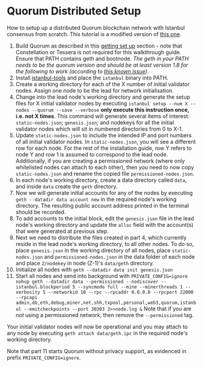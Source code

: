 # Quorum Distributed Setup
How to setup up a distributed Quorum blockchain network with Istanbul consensus from scratch. This tutorial is a modified version of [this one](https://github.com/jpmorganchase/quorum/wiki/From-Scratch).

1. Build Quorum as described in this [getting set up](https://github.com/jpmorganchase/quorum/wiki/Getting-Set-Up) section - note that Constellation or Tessera is not required for this walkthrough guide. Ensure that PATH contains geth and bootnode. *The geth in your PATH needs to be the quorum version and should be at least version 1.8 for the following to work (according to [this known issue](https://github.com/jpmorganchase/quorum/issues/670))*. 
2. Install [istanbul-tools](https://github.com/jpmorganchase/istanbul-tools) and place the `istanbul` binary into PATH.
3. Create a working directory for each of the X number of initial validator nodes. Assign one node to be the lead for network initialisation.
4. Change into the lead node's working directory and generate the setup files for X initial validator nodes by executing `istanbul setup --num X --nodes --quorum --save --verbose` **only execute this instruction once, i.e. not X times**. This command will generate several items of interest: `static-nodes.json`; `genesis.json`; and nodekeys for all the initial validator nodes which will sit in numbered directories from 0 to X-1. 
5. Update `static-nodes.json` to include the intended IP and port numbers of all initial validator nodes. In `static-nodes.json`, you will see a different row for each node. For the rest of the installation guide, row Y refers to node Y and row 1 is assumed to correspond to the lead node. Additionally, if you are creating a permissioned network (where only whitelisted nodes can attach to each other), then you need to now copy `static-nodes.json` and rename the copied file `permissioned-nodes.json`.
6. In each node's working directory, create a data directory called `data`, and inside `data` create the `geth` directory.
7. Now we will generate initial accounts for any of the nodes by executing `geth --datadir data account new` in the required node's working directory. The resulting public account address printed in the terminal should be recorded. 
8. To add accounts to the initial block, edit the `genesis.json` file in the lead node's working directory and update the `alloc` field with the account(s) that were generated at previous step.
9. Next we need to distribute the files created in part 4, which currently reside in the lead node's working directory, to all other nodes. To do so, place `genesis.json` in the working directory of all nodes, place `static-nodes.json` and `permissioned-nodes.json` in the data folder of each node and place `Z/nodekey` in node (Z-1)'s `data/geth` directory.
10. Initialize all nodes with `geth --datadir data init genesis.json`
11. Start all nodes and send into background with `PRIVATE_CONFIG=ignore nohup geth --datadir data --permissioned --nodiscover --istanbul.blockperiod 5 --syncmode full --mine --minerthreads 1 --verbosity 5 --networkid 10 --rpc --rpcaddr 0.0.0.0 --rpcport 22000 --rpcapi admin,db,eth,debug,miner,net,shh,txpool,personal,web3,quorum,istanbul --emitcheckpoints --port 30303 2>>node.log &` Note that if you are *not* using a permissioned network, then remove the `--permissioned` tag.

Your initial validator nodes will now be operational and you may attach to any node by executing `geth attach data/geth.ipc` in the required node's working directory. 

Note that part 11 starts Quorum without privacy support, as evidenced in prefix `PRIVATE_CONFIG=ignore`.
